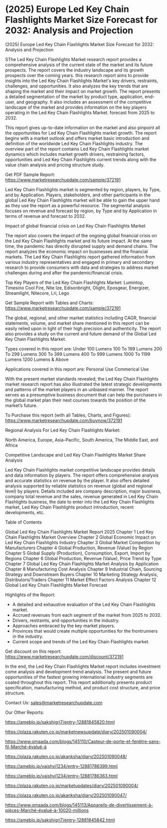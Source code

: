 # (2025) Europe Led Key Chain Flashlights Market Size Forecast for 2032: Analysis and Projection
 (2025) Europe Led Key Chain Flashlights Market Size Forecast for 2032: Analysis and Projection

SThe Led Key Chain Flashlights Market research report provides a comprehensive analysis of the current state of the market and its future prospects. The report covers the industry landscape and its growth prospects over the coming years. this research report aims to provide insights into the Led Key Chain Flashlights Market's key drivers, restraints, challenges, and opportunities. It also analyzes the key trends that are shaping the market and their impact on market growth. The report presents a detailed segmentation of the market by product type, application, end-user, and geography. It also includes an assessment of the competitive landscape of the market and provides information on the key players operating in the Led Key Chain Flashlights Market. forecast from 2025 to 2032.

This report gives up-to-date information on the market and also pinpoint all the opportunities for Led Key Chain Flashlights market growth. The report begins with a market outlook and offers market basic introduction and definition of the worldwide Led Key Chain Flashlights industry. The overview part of the report contains Led Key Chain Flashlights market dynamics which includes market growth drivers, restraining factors, opportunities and Led Key Chain Flashlights current trends along with the value chain analysis and pricing structure study.

Get PDF Sample Report: https://www.marketresearchupdate.com/sample/372191

Led Key Chain Flashlights market is segmented by region, players, by Type, and by Application. Players, stakeholders, and other participants in the global Led Key Chain Flashlights market will be able to gain the upper hand as they use the report as a powerful resource. The segmental analysis focuses on revenue and forecast by region, by Type and by Application in terms of revenue and forecast to 2032.

Impact of global financial crisis on Led Key Chain Flashlights Market

The report also covers the impact of the ongoing global financial crisis on the Led Key Chain Flashlights market and its future impact. At the same time, the pandemic has directly disrupted supply and demand chains. The report analyzes the economic impact on businesses and the financial markets. The Led Key Chain Flashlights report gathered information from various industry representatives and engaged in primary and secondary research to provide consumers with data and strategies to address market challenges during and after the pandemic/financial crisis.

Top Key Players of the Led Key Chain Flashlights Market:
Lumintop, Timesino Cool Fire, Nite Ize, Edisonbright, Olight, Eposgear, Energizer, Streamlight, Nitecore, Lri, Lego


Get Sample Report with Tables and Charts: https://www.marketresearchupdate.com/sample/372191

The global, regional, and other market statistics including CAGR, financial statements, volume, and market share mentioned in this report can be easily relied upon in light of their high precision and authenticity. The report also provides a study on the current and future demand of the Global Led Key Chain Flashlights Market.

Types covered in this report are:
Under 100 Lumens
100 To 199 Lumens
200 To 299 Lumens
300 To 399 Lumens
400 To 999 Lumens
1000 To 1199 Lumens
1200 Lumens & Above


Applications covered in this report are:
Personal Use
Commerical Use


With the present market standards revealed, the Led Key Chain Flashlights market research report has also illustrated the latest strategic developments and patterns of the market players in an unbiased manner. The report serves as a presumptive business document that can help the purchasers in the global market plan their next courses towards the position of the market’s future.

To Purchase this report (with all Tables, Charts, and Figures): https://www.marketresearchupdate.com/buynow/372191

Regional Analysis For Led Key Chain Flashlights Market:

North America, Europe, Asia-Pacific, South America, The Middle East, and Africa

Competitive Landscape and Led Key Chain Flashlights Market Share Analysis

Led Key Chain Flashlights market competitive landscape provides details and data information by players. The report offers comprehensive analysis and accurate statistics on revenue by the player. It also offers detailed analysis supported by reliable statistics on revenue (global and regional level) by players. Details included are company description, major business, company total revenue and the sales, revenue generated in Led Key Chain Flashlights business, the date to enter into the Led Key Chain Flashlights market, Led Key Chain Flashlights product introduction, recent developments, etc.

Table of Contents

Global Led Key Chain Flashlights Market Report 2025
Chapter 1 Led Key Chain Flashlights Market Overview
Chapter 2 Global Economic Impact on Led Key Chain Flashlights Industry
Chapter 3 Global Market Competition by Manufacturers
Chapter 4 Global Production, Revenue (Value) by Region
Chapter 5 Global Supply (Production), Consumption, Export, Import by Regions
Chapter 6 Global Production, Revenue (Value), Price Trend by Type
Chapter 7 Global Led Key Chain Flashlights Market Analysis by Application
Chapter 8 Manufacturing Cost Analysis
Chapter 9 Industrial Chain, Sourcing Strategy and Downstream Buyers
Chapter 10 Marketing Strategy Analysis, Distributors/Traders
Chapter 11 Market Effect Factors Analysis
Chapter 12 Global Led Key Chain Flashlights Market Forecast

Highlights of the Report:

- A detailed and exhaustive evaluation of the Led Key Chain Flashlights market.
- Accrued revenues from each segment of the market from 2025 to 2032.
- Drivers, restraints, and opportunities in the industry.
- Approaches embraced by the key market players.
- Provinces that would create multiple opportunities for the frontrunners in the industry.
- Current scope and trends of the Led Key Chain Flashlights market.

Get discount on this report: https://www.marketresearchupdate.com/discount/372191

In the end, the Led Key Chain Flashlights Market report includes investment come analysis and development trend analysis. The present and future opportunities of the fastest growing international industry segments are coated throughout this report. This report additionally presents product specification, manufacturing method, and product cost structure, and price structure.

Contact Us:
sales@marketresearchupdate.com

Our Other Reports:

https://ameblo.jp/sakshigri7/entry-12881845820.html

https://plaza.rakuten.co.jp/marketnewsupdate/diary/202501090004/

https://www.omaada.com/blogs/145110/Capteur-de-porte-et-fenêtre-sans-fil-Marché-évalué-à

https://plaza.rakuten.co.jp/akanksha/diary/202501090048/

https://ameblo.jp/vaishvi1234/entry-12881786399.html

https://ameblo.jp/vaishvi1234/entry-12881786363.html

https://plaza.rakuten.co.jp/marketupdates/diary/202501090004/

https://plaza.rakuten.co.jp/akanksha/diary/202501090047/

https://www.omaada.com/blogs/145113/Appareils-de-divertissement-à-pièces-Marché-évalué-à-10020-millions

https://ameblo.jp/sakshigri7/entry-12881845842.html

